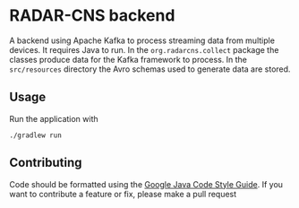 # RADAR-CNS backend

A backend using Apache Kafka to process streaming data from multiple devices. It requires Java to run. In the `org.radarcns.collect` package the classes produce data for the Kafka framework to process. In the `src/resources` directory the Avro schemas used to generate data are stored.

## Usage

Run the application with
```shell
./gradlew run
```

## Contributing

Code should be formatted using the [Google Java Code Style Guide](https://google.github.io/styleguide/javaguide.html). If you want to contribute a feature or fix, please make a pull request
